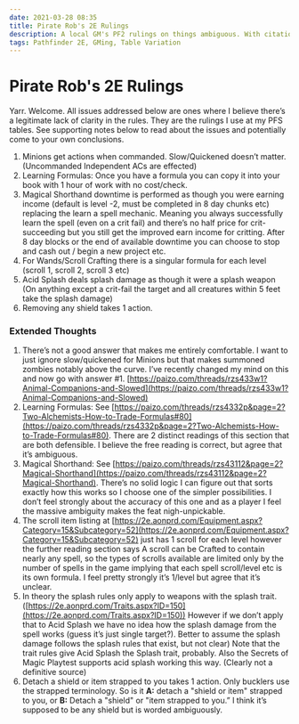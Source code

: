 ```yaml
---
date: 2021-03-28 08:35
title: Pirate Rob's 2E Rulings
description: A local GM's PF2 rulings on things ambiguous. With citation, of course.
tags: Pathfinder 2E, GMing, Table Variation
---
```


# Pirate Rob's  2E Rulings

Yarr. Welcome. All issues addressed below are ones where I believe there’s a legitimate lack of clarity in the rules. They are the rulings I use at my PFS tables. See supporting notes below to read about the issues and potentially come to your own conclusions.

1. Minions get actions when commanded. Slow/Quickened doesn’t matter. (Uncommanded Independent ACs are effected)
1. Learning Formulas: Once you have a formula you can copy it into your book with 1 hour of work with no cost/check.
1.  Magical Shorthand downtime is performed as though you were earning income (default is level -2, must be completed in 8 day chunks etc) replacing the learn a spell mechanic. Meaning you always successfully learn the spell (even on a crit fail) and there’s no half price for crit-succeeding but you still get the improved earn income for critting. After 8 day blocks or the end of available downtime you can choose to stop and cash out / begin a new project etc.
1. For Wands/Scroll Crafting there is a singular formula for each level (scroll 1, scroll 2, scroll 3 etc)
1. Acid Splash deals splash damage as though it were a splash weapon (On anything except a crit-fail the target and all creatures within 5 feet take the splash damage)
1. Removing any shield takes 1 action.

### Extended Thoughts

1. There’s not a good answer that makes me entirely comfortable. I want to just ignore slow/quickened for Minions but that makes summoned zombies notably above the curve. I’ve recently changed my mind on this and now go with answer #1. [https://paizo.com/threads/rzs433w1?Animal-Companions-and-Slowed](https://paizo.com/threads/rzs433w1?Animal-Companions-and-Slowed)
2. Learning Formulas: See [https://paizo.com/threads/rzs4332p&page=2?Two-Alchemists-How-to-Trade-Formulas#80](https://paizo.com/threads/rzs4332p&page=2?Two-Alchemists-How-to-Trade-Formulas#80).  There are 2 distinct readings of this section that are both defensible. I believe the free reading is correct, but agree that it’s ambiguous.
3. Magical Shorthand: See [https://paizo.com/threads/rzs43112&page=2?Magical-Shorthand](https://paizo.com/threads/rzs43112&page=2?Magical-Shorthand). There’s no solid logic I can figure out that sorts exactly how this works so I choose one of the simpler possibilities. I don’t feel strongly about the accuracy of this one and as a player I feel the massive ambiguity makes the feat nigh-unpickable.
4.  The scroll item listing at [https://2e.aonprd.com/Equipment.aspx?Category=15&Subcategory=52](https://2e.aonprd.com/Equipment.aspx?Category=15&Subcategory=52) just has 1 scroll for each level however the further reading section says A scroll can be Crafted to contain nearly any spell, so the types of scrolls available are limited only by the number of spells in the game implying that each spell scroll/level etc is its own formula. I feel pretty strongly it’s 1/level but agree that it’s unclear.
5. In theory the splash rules only apply to weapons with the splash trait. ([https://2e.aonprd.com/Traits.aspx?ID=150](https://2e.aonprd.com/Traits.aspx?ID=150)) However if we don’t apply that to Acid Splash we have no idea how the splash damage from the spell works (guess it’s just single target?). Better to assume the splash damage follows the splash rules that exist, but not clear) Note that the trait rules give Acid Splash the Splash trait, probably. Also the Secrets of Magic Playtest supports acid splash working this way. (Clearly not a definitive source)
6. Detach a shield or item strapped to you takes 1 action. Only bucklers use the strapped terminology. So is it **A:** detach a "shield or item" strapped to you, or **B:** Detach a "shield" or "item strapped to you.” I think it’s supposed to be any shield but is worded ambiguously.
